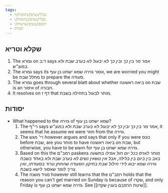 ```yaml
---
tags:
  - בבלו/נשים/כתובות/ד
  - בבלי/נשים/כתובות/ז
  - רמבם/נשים/אישות/י
  - חבורה
---
```

##  שקלא וטריא

1. The גמרא on ד:ב says _אמר מר בין כך ובין כך לא יבעול לא בערב שבת ולא במוצ"ש_.
2. The  גמרא says its אסור גזירה שמא ישחט בן עוף, we are worried you might be מחלל שבת to prepare the סעודה.
3. The גמרא goes through several blatt about whether ביאה ראשונה on שבת is an איסור of חבורה.
4. It resolves on דף ז that מותר לבעול בתחילה בשבת.
## יסודות
+ What happened to the גזירה of שמא ישחט בן עוף?
	1. The רי"ף says _אמר מר בין כך ובין כך לא יבעול לא בערב שבת ולא במוצ"ש_, it seems that he assume we were חוזר from the גזירה.
	2.  The רי' מגש however argues and says that only if you were כונס before שבת, are you מותר to have ביאה ראשונה on שבת, but otherwise, you have to be חושש for גזירה שמא ישחט בן עוף.
	3. Based on this the רמב"ם paskens  _מותר לארס בכל יום חול אפילו בתשעה באב בין ביום בין בלילה, אבל אין נושאין נשים לא בערב שבת ולא באחד בשבת גזירה שמא יבוא לידי חילול שבת בתיקון הסעודה שהחתן טרוד בסעודתו, ואין צריך לומר שאסור לישא בשבת_. 
	4. The מגיד משנה however still learns that the רמב"ם holds that the reason you can't get married on Sunday is because of שקדו, and only Friday is גזירה שמא ישחט בן עוף. See [[שיטת הרמבם בענין שקדו]].